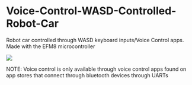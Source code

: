 # Voice-Control-WASD-Controlled-Robot-Car
Robot car controlled through WASD keyboard inputs/Voice Control apps. Made with the EFM8 microcontroller

![](images/previewGif.gif)

NOTE: Voice control is only available through voice control apps found on app stores that connect through bluetooth devices through UARTs
